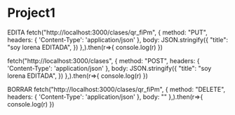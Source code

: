 # Project1


EDITA
fetch("http://localhost:3000/clases/qr_fiPm", {
    method: "PUT",
    headers: {
        'Content-Type': 'application/json'
      },
    body: JSON.stringify({
    "title": "soy lorena EDITADA",
  })
},).then(r=>{
    console.log(r)
})


fetch("http://localhost:3000/clases", {
    method: "POST",
    headers: {
        'Content-Type': 'application/json'
      },
    body: JSON.stringify({
    "title": "soy lorena EDITADA",
  })
},).then(r=>{
    console.log(r)
})



BORRAR
fetch("http://localhost:3000/clases/qr_fiPm", {
    method: "DELETE",
    headers: {
        'Content-Type': 'application/json'
      },
    body: ""
},).then(r=>{
    console.log(r)
})
